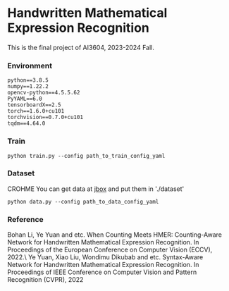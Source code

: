 # Handwritten Mathematical Expression Recognition

This is the final project of AI3604, 2023-2024 Fall. 

### Environment

```
python==3.8.5
numpy==1.22.2
opencv-python==4.5.5.62
PyYAML==6.0
tensorboardX==2.5
torch==1.6.0+cu101
torchvision==0.7.0+cu101
tqdm==4.64.0
```

### Train

```
python train.py --config path_to_train_config_yaml
```

### Dataset

CROHME
You can get data at [jbox](https://jbox.sjtu.edu.cn/l/514ltU) and put them in './dataset'
```
python data.py --config path_to_data_config_yaml
```

### Reference

Bohan Li, Ye Yuan and etc. When Counting Meets HMER: Counting-Aware Network for 
Handwritten Mathematical Expression Recognition. In Proceedings of the European 
Conference on Computer Vision (ECCV), 2022.\\
Ye Yuan, Xiao Liu, Wondimu Dikubab and etc. Syntax-Aware Network for Handwritten 
Mathematical Expression Recognition. In Proceedings of IEEE Conference on Computer 
Vision and Pattern Recognition (CVPR), 2022
